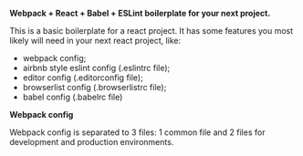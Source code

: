 **Webpack + React + Babel + ESLint boilerplate for your next project.**

This is a basic boilerplate for a react project. 
It has some features you most likely will need in your next react project, like:
- webpack config;
- airbnb style eslint config (.eslintrc file);
- editor config (.editorconfig file);
- browserlist config (.browserlistrc file);
- babel config (.babelrc file)

**Webpack config**

Webpack config is separated to 3 files: 
1 common file and 2 files for development and production environments.
